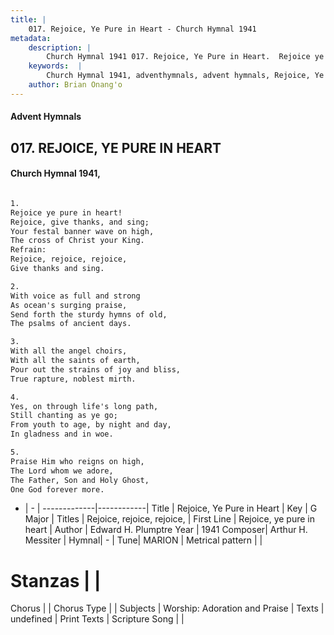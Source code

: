 ```yaml
---
title: |
    017. Rejoice, Ye Pure in Heart - Church Hymnal 1941
metadata:
    description: |
        Church Hymnal 1941 017. Rejoice, Ye Pure in Heart.  Rejoice ye pure in heart! Rejoice, give thanks, and sing; Your festal banner wave on high, The cross of Christ your King. 
    keywords:  |
        Church Hymnal 1941, adventhymnals, advent hymnals, Rejoice, Ye Pure in Heart, Rejoice, ye pure in heart. Rejoice, rejoice, rejoice,
    author: Brian Onang'o
---
```


#### Advent Hymnals
## 017. REJOICE, YE PURE IN HEART
####  Church Hymnal 1941,

```txt

1.
Rejoice ye pure in heart!
Rejoice, give thanks, and sing;
Your festal banner wave on high,
The cross of Christ your King.
Refrain:
Rejoice, rejoice, rejoice,
Give thanks and sing.

2.
With voice as full and strong
As ocean's surging praise,
Send forth the sturdy hymns of old,
The psalms of ancient days.

3.
With all the angel choirs,
With all the saints of earth,
Pour out the strains of joy and bliss,
True rapture, noblest mirth.

4.
Yes, on through life's long path,
Still chanting as ye go;
From youth to age, by night and day,
In gladness and in woe.

5.
Praise Him who reigns on high,
The Lord whom we adore,
The Father, Son and Holy Ghost,
One God forever more.


```

- |   -  |
-------------|------------|
Title | Rejoice, Ye Pure in Heart |
Key | G Major |
Titles | Rejoice, rejoice, rejoice, |
First Line | Rejoice, ye pure in heart |
Author | Edward H. Plumptre
Year | 1941
Composer| Arthur H. Messiter |
Hymnal|  - |
Tune| MARION |
Metrical pattern | |
# Stanzas |  |
Chorus |  |
Chorus Type |  |
Subjects | Worship: Adoration and Praise |
Texts | undefined |
Print Texts | 
Scripture Song |  |
    

